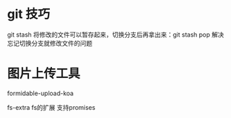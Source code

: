 # git 技巧

git stash 将修改的文件可以暂存起来，切换分支后再拿出来：git stash pop 解决忘记切换分支就修改文件的问题

# 图片上传工具

formidable-upload-koa

fs-extra fs的扩展 支持promises